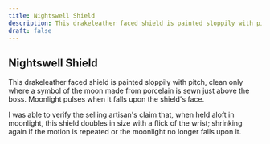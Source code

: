 ```yaml
---
title: Nightswell Shield
description: This drakeleather faced shield is painted sloppily with pitch, clean only where a symbol of the...
draft: false
---
```


## Nightswell Shield

This drakeleather faced shield is painted sloppily with pitch, clean only where a symbol of the
moon made from porcelain is sewn just above the boss. Moonlight pulses when it falls upon the
shield's face.

I was able to verify the selling artisan's claim that, when held aloft in moonlight, this shield
doubles in size with a flick of the wrist; shrinking again if the motion is repeated or the
moonlight no longer falls upon it.
